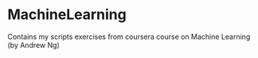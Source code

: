 # MachineLearning

Contains my scripts exercises from coursera course on Machine Learning (by Andrew Ng)
